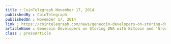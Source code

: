 ```yaml
---
title : CoinTelegraph November 17, 2014
publishedBy : CoinTelegraph
publishedOn : November 17, 2014
link : https://cointelegraph.com/news/genecoin-developers-on-storing-dna-with-bitcoin-and-growing-blockchain-creatures-
articleName : Genecoin Developers on Storing DNA with Bitcoin and ‘Growing Blockchain Creatures’
class : pressArticle
---
```

